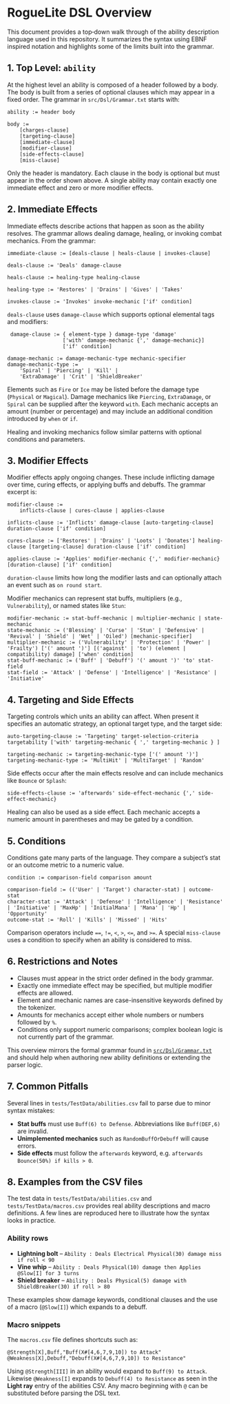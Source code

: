 # RogueLite DSL Overview

This document provides a top‑down walk through of the ability description language used in this repository.  It summarizes the syntax using EBNF inspired notation and highlights some of the limits built into the grammar.

## 1. Top Level: `ability`

At the highest level an ability is composed of a header followed by a body.  The body is built from a series of optional clauses which may appear in a fixed order.  The grammar in `src/Dsl/Grammar.txt` starts with:

```ebnf
ability := header body

body :=
    [charges-clause]
    [targeting-clause]
    [immediate-clause]
    [modifier-clause]
    [side-effects-clause]
    [miss-clause]
```


Only the header is mandatory.  Each clause in the body is optional but must appear in the order shown above.  A single ability may contain exactly one immediate effect and zero or more modifier effects.

## 2. Immediate Effects

Immediate effects describe actions that happen as soon as the ability resolves.  The grammar allows dealing damage, healing, or invoking combat mechanics.  From the grammar:

```ebnf
immediate-clause := [deals-clause | heals-clause | invokes-clause]

deals-clause := 'Deals' damage-clause

heals-clause := healing-type healing-clause

healing-type := 'Restores' | 'Drains' | 'Gives' | 'Takes'

invokes-clause := 'Invokes' invoke-mechanic ['if' condition]
```

`deals-clause` uses `damage-clause` which supports optional elemental tags and modifiers:

```ebnf
 damage-clause := { element-type } damage-type 'damage'
                  ['with' damage-mechanic {',' damage-mechanic}]
                  ['if' condition]

damage-mechanic := damage-mechanic-type mechanic-specifier
damage-mechanic-type :=
    'Spiral' | 'Piercing' | 'Kill' |
    'ExtraDamage' | 'Crit' | 'ShieldBreaker'
```

Elements such as `Fire` or `Ice` may be listed before the damage type (`Physical` or `Magical`).  Damage mechanics like `Piercing`, `ExtraDamage`, or `Spiral` can be supplied after the keyword `with`.  Each mechanic accepts an amount (number or percentage) and may include an additional condition introduced by `when` or `if`.

Healing and invoking mechanics follow similar patterns with optional conditions and parameters.

## 3. Modifier Effects

Modifier effects apply ongoing changes.  These include inflicting damage over time, curing effects, or applying buffs and debuffs.  The grammar excerpt is:

```ebnf
modifier-clause :=
    inflicts-clause | cures-clause | applies-clause

inflicts-clause := 'Inflicts' damage-clause [auto-targeting-clause] duration-clause ['if' condition]

cures-clause := ['Restores' | 'Drains' | 'Loots' | 'Donates'] healing-clause [targeting-clause] duration-clause ['if' condition]

applies-clause := 'Applies' modifier-mechanic {',' modifier-mechanic} [duration-clause] ['if' condition]
```


`duration-clause` limits how long the modifier lasts and can optionally attach an event such as `on round start`.

Modifier mechanics can represent stat buffs, multipliers (e.g., `Vulnerability`), or named states like `Stun`:

```ebnf
modifier-mechanic := stat-buff-mechanic | multiplier-mechanic | state-mechanic
state-mechanic := ('Blessing' | 'Curse' | 'Stun' | 'Defensive' | 'Revival' | 'Shield' | 'Wet' | 'Oiled') [mechanic-specifier]
multiplier-mechanic := ('Vulnerability' | 'Protection' | 'Power' | 'Frailty') ['(' amount ')'] [('against' | 'to') (element | compatibility) damage] ['when' condition]
stat-buff-mechanic := ('Buff' | 'Debuff') '(' amount ')' 'to' stat-field
stat-field := 'Attack' | 'Defense' | 'Intelligence' | 'Resistance' | 'Initiative'
```


## 4. Targeting and Side Effects

Targeting controls which units an ability can affect.  When present it specifies an automatic strategy, an optional target type, and the target side:

```ebnf
auto-targeting-clause := 'Targeting' target-selection-criteria targetability ['with' targeting-mechanic { ',' targeting-mechanic } ]

targeting-mechanic := targeting-mechanic-type ['(' amount ')']
targeting-mechanic-type := 'MultiHit' | 'MultiTarget' | 'Random'
```

Side effects occur after the main effects resolve and can include mechanics like `Bounce` or `Splash`:

```ebnf
side-effects-clause := 'afterwards' side-effect-mechanic {',' side-effect-mechanic}
```

Healing can also be used as a side effect.  Each mechanic accepts a numeric amount in parentheses and may be gated by a condition.

## 5. Conditions

Conditions gate many parts of the language.  They compare a subject’s stat or an outcome metric to a numeric value.

```ebnf
condition := comparison-field comparison amount

comparison-field := (('User' | 'Target') character-stat) | outcome-stat
character-stat := 'Attack' | 'Defense' | 'Intelligence' | 'Resistance' | 'Initiative' | 'MaxHp' | 'InitialMana' | 'Mana' | 'Hp' | 'Opportunity'
outcome-stat := 'Roll' | 'Kills' | 'Missed' | 'Hits'
```


Comparison operators include `==`, `!=`, `<`, `>`, `<=`, and `>=`.  A special `miss-clause` uses a condition to specify when an ability is considered to miss.

## 6. Restrictions and Notes

- Clauses must appear in the strict order defined in the body grammar.
- Exactly one immediate effect may be specified, but multiple modifier effects are allowed.
- Element and mechanic names are case-insensitive keywords defined by the tokenizer.
- Amounts for mechanics accept either whole numbers or numbers followed by `%`.
- Conditions only support numeric comparisons; complex boolean logic is not currently part of the grammar.

This overview mirrors the formal grammar found in [`src/Dsl/Grammar.txt`](../src/Dsl/Grammar.txt) and should help when authoring new ability definitions or extending the parser logic.

## 7. Common Pitfalls

Several lines in `tests/TestData/abilities.csv` fail to parse due to minor syntax mistakes:

- **Stat buffs** must use `Buff(6) to Defense`.  Abbreviations like `Buff(DEF,6)` are invalid.
- **Unimplemented mechanics** such as `RandomBuffOrDebuff` will cause errors.
- **Side effects** must follow the `afterwards` keyword, e.g. `afterwards Bounce(50%) if kills > 0`.

## 8. Examples from the CSV files

The test data in `tests/TestData/abilities.csv` and `tests/TestData/macros.csv` provides
real ability descriptions and macro definitions.  A few lines are reproduced here to
illustrate how the syntax looks in practice.

### Ability rows

* **Lightning bolt** – `Ability : Deals Electrical Physical(30) damage miss if roll < 90`
* **Vine whip** – `Ability : Deals Physical(10) damage then Applies @Slow[I] for 3 turns`
* **Shield breaker** – `Ability : Deals Physical(5) damage with ShieldBreaker(30) if roll > 80`

These examples show damage keywords, conditional clauses and the use of a macro
(`@Slow[I]`) which expands to a debuff.

### Macro snippets

The `macros.csv` file defines shortcuts such as:

```
@Strength[X],Buff,"Buff(X#[4,6,7,9,10]) to Attack"
@Weakness[X],Debuff,"Debuff(X#[4,6,7,9,10]) to Resistance"
```

Using `@Strength[III]` in an ability would expand to `Buff(9) to Attack`.  Likewise
`@Weakness[I]` expands to `Debuff(4) to Resistance` as seen in the **Light ray** entry
of the abilities CSV.  Any macro beginning with `@` can be substituted before parsing
the DSL text.
